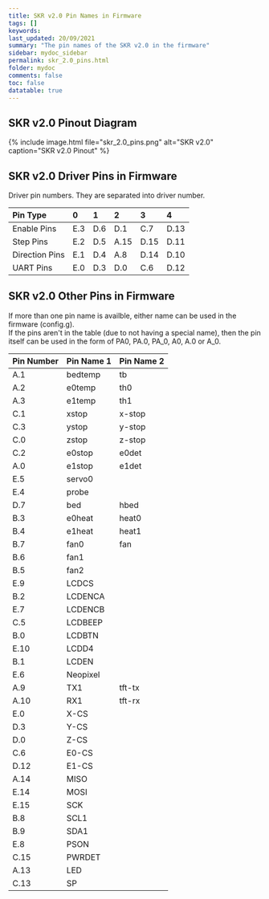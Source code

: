 ```yaml
---
title: SKR v2.0 Pin Names in Firmware
tags: []
keywords: 
last_updated: 20/09/2021
summary: "The pin names of the SKR v2.0 in the firmware"
sidebar: mydoc_sidebar
permalink: skr_2.0_pins.html
folder: mydoc
comments: false
toc: false
datatable: true
---
```


## SKR v2.0 Pinout Diagram

{% include image.html file="skr_2.0_pins.png" alt="SKR v2.0" caption="SKR v2.0 Pinout" %}

## SKR v2.0 Driver Pins in Firmware

Driver pin numbers. They are separated into driver number.

<div class="datatable-begin"></div>

|Pin Type|0|1|2|3|4|
| :------------- |:-------------|:-------------|:-------------|:-------------|:-------------|
|Enable Pins|E.3| D.6| D.1| C.7| D.13|
|Step Pins|E.2| D.5| A.15| D.15| D.11|
|Direction Pins|E.1| D.4| A.8| D.14| D.10|
|UART Pins|E.0| D.3| D.0| C.6| D.12|

<div class="datatable-end"></div>

## SKR v2.0 Other Pins in Firmware 

If more than one pin name is availble, either name can be used in the firmware (config.g).  
If the pins aren't in the table (due to not having a special name), then the pin itself can be used in the form of PA0, PA.0, PA_0, A0, A.0 or A_0.  

<div class="datatable-begin"></div>

|Pin Number|Pin Name 1|Pin Name 2|
| :------------- |:-------------|:-------------|
|A.1|bedtemp|tb|
|A.2|e0temp|th0|
|A.3|e1temp|th1|
|C.1|xstop|x-stop|
|C.3|ystop|y-stop|
|C.0|zstop|z-stop|
|C.2|e0stop|e0det|
|A.0|e1stop|e1det|
|E.5|servo0||
|E.4|probe||
|D.7|bed|hbed|
|B.3|e0heat|heat0|
|B.4|e1heat|heat1|
|B.7|fan0|fan|
|B.6|fan1||
|B.5|fan2||
|E.9|LCDCS||
|B.2|LCDENCA||
|E.7|LCDENCB||
|C.5|LCDBEEP||
|B.0|LCDBTN||
|E.10|LCDD4||
|B.1|LCDEN||
|E.6|Neopixel||
|A.9|TX1|tft-tx|
|A.10|RX1|tft-rx|
|E.0|X-CS||
|D.3|Y-CS||
|D.0|Z-CS||
|C.6|E0-CS||
|D.12|E1-CS||
|A.14|MISO||
|E.14|MOSI||
|E.15|SCK||
|B.8|SCL1||
|B.9|SDA1||
|E.8|PSON||
|C.15|PWRDET||
|A.13|LED||
|C.13|SP||

<div class="datatable-end"></div>